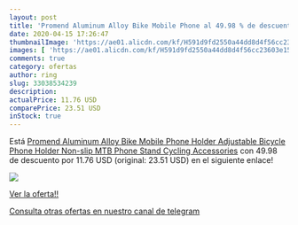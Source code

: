 ```yaml
---
layout: post
title: 'Promend Aluminum Alloy Bike Mobile Phone al 49.98 % de descuento'
date: 2020-04-15 17:26:47
thumbnailImage: 'https://ae01.alicdn.com/kf/H591d9fd2550a44dd8d4f56cc23603e15v/Promend-Aluminum-Alloy-Bike-Mobile-Phone-Holder-Adjustable-Bicycle-Phone-Holder-Non-slip-MTB-Phone-Stand.jpg_350x350._SL200_.jpg'
images: [ 'https://ae01.alicdn.com/kf/H591d9fd2550a44dd8d4f56cc23603e15v/Promend-Aluminum-Alloy-Bike-Mobile-Phone-Holder-Adjustable-Bicycle-Phone-Holder-Non-slip-MTB-Phone-Stand.jpg_350x350._SL200_.jpg' ]
comments: true
category: ofertas
author: ring
slug: 33038534239
description:
actualPrice: 11.76 USD
comparePrice: 23.51 USD
inStock: true
---
```


Está [Promend Aluminum Alloy Bike Mobile Phone Holder Adjustable Bicycle Phone Holder Non-slip MTB Phone Stand Cycling Accessories](https://www.amazon.com/dp/33038534239/?tag=redken08-20) con 49.98 de descuento por 11.76 USD (original: 23.51 USD) en el siguiente enlace!

[![](https://ae01.alicdn.com/kf/H591d9fd2550a44dd8d4f56cc23603e15v/Promend-Aluminum-Alloy-Bike-Mobile-Phone-Holder-Adjustable-Bicycle-Phone-Holder-Non-slip-MTB-Phone-Stand.jpg_350x350._SL200_.jpg)](https://www.amazon.com/dp/33038534239/?tag=redken08-20)

[Ver la oferta!!](https://www.amazon.com/dp/33038534239/?tag=redken08-20)

[Consulta otras ofertas en nuestro canal de telegram](https://t.me/s/ofertas25)
